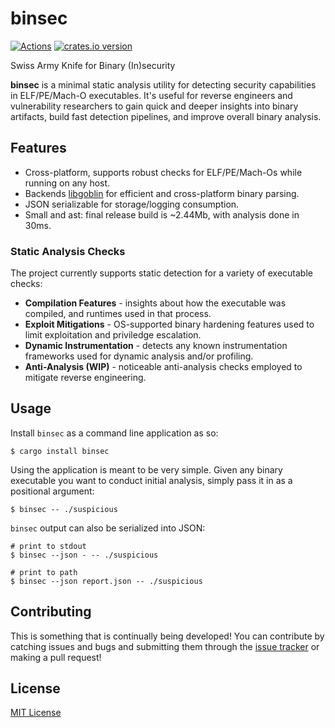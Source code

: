 # binsec

[![Actions][actions-badge]][actions-url]
[![crates.io version][crates-binsec-badge]][crates-binsec]

[actions-badge]: https://github.com/ex0dus-0x/binsec/workflows/CI/badge.svg?branch=master
[actions-url]: https://github.com/ex0dus-0x/binsec/actions

[crates-binsec-badge]: https://img.shields.io/crates/v/binsec.svg
[crates-binsec]: https://crates.io/crates/binsec

Swiss Army Knife for Binary (In)security

__binsec__ is a minimal static analysis utility for detecting security capabilities in ELF/PE/Mach-O executables. It's useful
for reverse engineers and vulnerability researchers to gain quick and deeper insights into binary artifacts, 
build fast detection pipelines, and improve overall binary analysis.

## Features

* Cross-platform, supports robust checks for ELF/PE/Mach-Os while running on any host.
* Backends [libgoblin](https://github.com/m4b/goblin) for efficient and cross-platform binary parsing.
* JSON serializable for storage/logging consumption.
* Small and ast: final release build is ~2.44Mb, with analysis done in 30ms.

### Static Analysis Checks

The project currently supports static detection for a variety of executable checks:

* __Compilation Features__ - insights about how the executable was compiled, and runtimes used in that process.
* __Exploit Mitigations__ - OS-supported binary hardening features used to limit exploitation and priviledge escalation.
* __Dynamic Instrumentation__ - detects any known instrumentation frameworks used for dynamic analysis and/or profiling.
* __Anti-Analysis (WIP)__ - noticeable anti-analysis checks employed to mitigate reverse engineering.

## Usage

Install `binsec` as a command line application as so:

```
$ cargo install binsec
```

Using the application is meant to be very simple. Given any binary executable you want to conduct initial analysis, 
simply pass it in as a positional argument:

```
$ binsec -- ./suspicious
```

`binsec` output can also be serialized into JSON:

```
# print to stdout
$ binsec --json - -- ./suspicious

# print to path
$ binsec --json report.json -- ./suspicious
```

## Contributing

This is something that is continually being developed! You can contribute by catching issues and bugs
and submitting them through the [issue tracker](https://github.com/ex0dus-0x/binsec/issues) or making a pull request!

## License

[MIT License](https://codemuch.tech/license.txt)
